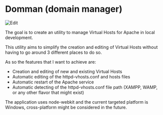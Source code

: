 Domman (domain manager)
======

![Edit](http://i.imgur.com/R1BR9hn.png)

The goal is to create an utility to manage Virtual Hosts for Apache in local development.

This utility aims to simplify the creation and editing of Virtual Hosts without having to go around 3 different places to do so.

As so the features that I want to achieve are:

- Creation and editing of new and existing Virtual Hosts
- Automatic editing of the httpd-vhosts.conf and hosts files
- Automatic restart of the Apache service
- Automatic detecting of the httpd-vhosts.conf file path (XAMPP, WAMP, or any other flavor that might exist)

The application uses node-webkit and the current targeted platform is Windows, cross-platform might be considered in the future.
